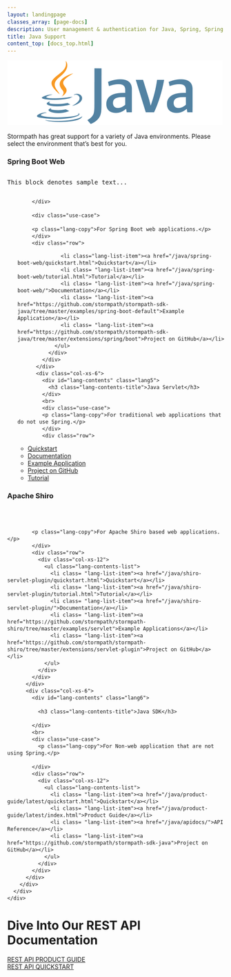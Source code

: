```yaml
---
layout: landingpage
classes_array: [page-docs]
description: User management & authentication for Java, Spring, Spring Boot & Apache Shiro apps. Complete set of Stormpath developer documentation & integration tools.
title: Java Support
content_top: [docs_top.html]
---
```

<div class="landingpage java">
  <div class="masthead java-masthead">
    <div class="container">
      <div class="row">
        <div class="col-xs-12">
          <img class="img-responsive logo" src="/images/landingpage/java/logo-java.png">
        </div>
      </div>
    </div>
  </div>
  <div class="container">
    <div class="row">
      <div class="col-xs-12 intro-text">
        <p>Stormpath has great support for a variety of Java environments.  Please select the environment that’s best for you.</p>
      </div>
    </div>
  </div>
  <div class="container">
    <div class="row">
      <div class="col-xs-12 col-sm-12">
        <div class="row">
          <div class="col-xs-6">
            <div id="lang-contents" class="lang1">
              <h3 class="lang-contents-title">Spring Boot Web</h3>
                <pre><p>This block denotes sample text...</p></pre>

            </div>
            
            <div class="use-case">

            <p class="lang-copy">For Spring Boot web applications.</p>
            </div>
            <div class="row">
<div class="col-xs-12 lang-li">
                <ul class="lang-contents-list">

                  <li class="lang-list-item"><a href="/java/spring-boot-web/quickstart.html">Quickstart</a></li>
                  <li class= "lang-list-item"><a href="/java/spring-boot-web/tutorial.html">Tutorial</a></li>
                  <li class= "lang-list-item"><a href="/java/spring-boot-web/">Documentation</a></li>
                  <li class= "lang-list-item"><a href="https://github.com/stormpath/stormpath-sdk-java/tree/master/examples/spring-boot-default">Example Application</a></li>
                  <li class= "lang-list-item"><a href="https://github.com/stormpath/stormpath-sdk-java/tree/master/extensions/spring/boot">Project on GitHub</a></li>
                </ul>
              </div>
            </div>
          </div>
          <div class="col-xs-6">
            <div id="lang-contents" class="lang5">
              <h3 class="lang-contents-title">Java Servlet</h3>
            </div>
            <br>
            <div class="use-case">
            <p class="lang-copy">For traditional web applications that do not use Spring.</p>
            </div>
            <div class="row">
<div class="col-xs-12 lang-li">                
<ul class="lang-contents-list">
                  <li class="lang-list-item"><a href="/java/servlet-plugin/quickstart.html">Quickstart</a></li>
                  <li class= "lang-list-item"><a href="/java/servlet-plugin/">Documentation</a></li>
                  <li class= "lang-list-item"><a href="https://github.com/stormpath/stormpath-sdk-java/tree/master/examples/servlet">Example Application</a></li>
                  <li class= "lang-list-item"><a href="https://github.com/stormpath/stormpath-sdk-java/tree/master/extensions/servlet">Project on GitHub</a></li>
                  <li class= "lang-list-item"><a href="https://stormpath.com/blog/java-webapp-instant-user-management/">Tutorial</a></li>
                </ul>
              </div>
            </div>
          </div>
        </div>
        <div class="row">
          <div class="col-xs-6">
            <div id="lang-contents" class="lang7">
               <h3 class="lang-contents-title">Apache Shiro</h3>
            </div>
            <br>
            <br>
            <div class="use-case">

            <p class="lang-copy">For Apache Shiro based web applications.</p>
            </div>
            <div class="row">
              <div class="col-xs-12">
                <ul class="lang-contents-list">
                  <li class= "lang-list-item"><a href="/java/shiro-servlet-plugin/quickstart.html">Quickstart</a></li>
                  <li class= "lang-list-item"><a href="/java/shiro-servlet-plugin/tutorial.html">Tutorial</a></li>
                  <li class= "lang-list-item"><a href="/java/shiro-servlet-plugin/">Documentation</a></li>
                  <li class= "lang-list-item"><a href="https://github.com/stormpath/stormpath-shiro/tree/master/examples/servlet">Example Applications</a></li>
                  <li class= "lang-list-item"><a href="https://github.com/stormpath/stormpath-shiro/tree/master/extensions/servlet-plugin">Project on GitHub</a></li>
                </ul>
              </div>
            </div>
          </div>
          <div class="col-xs-6">
            <div id="lang-contents" class="lang6">
              
              <h3 class="lang-contents-title">Java SDK</h3>

            </div>
            <br>
            <div class="use-case">
              <p class="lang-copy">For Non-web application that are not using Spring.</p>

            </div>
            <div class="row">
              <div class="col-xs-12">
                <ul class="lang-contents-list">
                  <li class= "lang-list-item"><a href="/java/product-guide/latest/quickstart.html">Quickstart</a></li>
                  <li class= "lang-list-item"><a href="/java/product-guide/latest/index.html">Product Guide</a></li>
                  <li class= "lang-list-item"><a href="/java/apidocs/">API Reference</a></li>
                  <li class= "lang-list-item"><a href="https://github.com/stormpath/stormpath-sdk-java">Project on GitHub</a></li>
                </ul>
              </div>
            </div>
          </div>
        </div>
      </div>
    </div>
  </div>
  <div class="footer-banner">
    <div class="container info">
      <div class="row">
        <div class="col-xs-12 col-sm-12">
          <h1>Dive Into Our REST API Documentation</h1>
          <div class="row">
            <div class="col-xs-12 col-sm-3 col-sm-offset-3">
              <a class="btn info" href="/rest/product-guide" role="button">REST API PRODUCT GUIDE</a>
            </div>
            <div class="col-xs-12 col-sm-3">
              <a class="btn btn-default" href="/rest/quickstart" role="button">REST API QUICKSTART</a>
            </div>
          </div>
        </div>
      </div>
    </div>
  </div>
</div>
